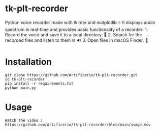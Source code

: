 # tk-plt-recorder
Python voice recorder made with tkinter and matplotlib :star:
It displays audio spectrum in real-time and provides basic functionality of a recorder:
    1. Record the voice and save it to a local directory. :microphone:
    2. Search for the recorded files and listen to them :globe_with_meridians: :sound:
    3. Open files in macOS Finder. :open_file_folder:


# Installation
```
git clone https://github.com/Artificerio/tk-plt-recorder.git
cd tk-plt-recorder
pip install -r requirements.txt
python main.py
```
# Usage
```
Watch the video :
https://github.com/Artificerio/tk-plt-recorder/blob/main/usage.mov
```